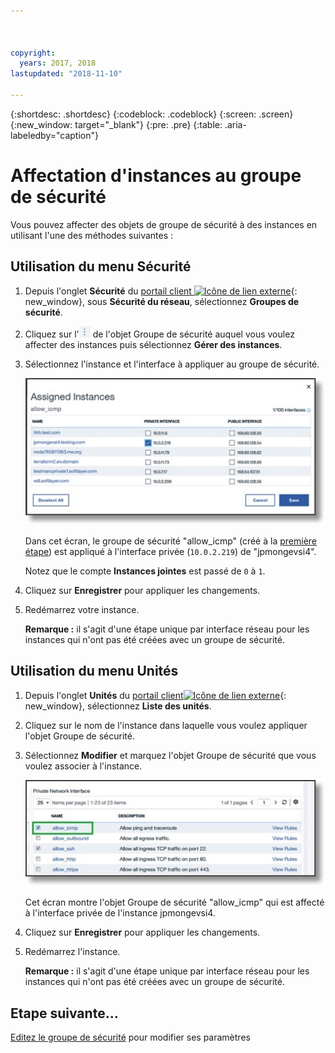 ```yaml
---



copyright:
  years: 2017, 2018
lastupdated: "2018-11-10"

---
```


{:shortdesc: .shortdesc}
{:codeblock: .codeblock}
{:screen: .screen}
{:new_window: target="_blank"}
{:pre: .pre}
{:table: .aria-labeledby="caption"}

# Affectation d'instances au groupe de sécurité
Vous pouvez affecter des objets de groupe de sécurité à des instances en utilisant l'une des méthodes suivantes :

## Utilisation du menu Sécurité

1. Depuis l'onglet **Sécurité** du [portail client ![Icône de lien externe](../../icons/launch-glyph.svg "Icône de lien externe")](https://control.softlayer.com/){: new_window}, sous **Sécurité du réseau**, sélectionnez **Groupes de sécurité**.
2. Cliquez sur l'![icône Plus](./images/more_icon.jpg) de l'objet Groupe de sécurité auquel vous voulez affecter des instances puis sélectionnez **Gérer des instances**.
3. Sélectionnez l'instance et l'interface à appliquer au groupe de sécurité.

	![Instances affectées](./images/security_assign.jpg)

	Dans cet écran, le groupe de sécurité "allow_icmp" (créé à la [première étape](csg_create.html)) est appliqué à l'interface privée (`10.0.2.219`) de "jpmongevsi4".

	Notez que le compte **Instances jointes** est passé de `0` à `1`.

4. Cliquez sur **Enregistrer** pour appliquer les changements.

5. Redémarrez votre instance.

	**Remarque :** il s'agit d'une étape unique par interface réseau pour les instances qui n'ont pas été créées avec un groupe de sécurité.

## Utilisation du menu Unités

1. Depuis l'onglet **Unités** du [portail client![Icône de lien externe](../../icons/launch-glyph.svg "Icône de lien externe")](https://control.softlayer.com/){: new_window}, sélectionnez **Liste des unités**.
2. Cliquez sur le nom de l'instance dans laquelle vous voulez appliquer l'objet Groupe de sécurité.
3. Sélectionnez **Modifier** et marquez l'objet Groupe de sécurité que vous voulez associer à l'instance.

	![Interface réseau privé](./images/device_assign.jpg)

	Cet écran montre l'objet Groupe de sécurité "allow_icmp" qui est affecté à l'interface privée de l'instance jpmongevsi4.
4. Cliquez sur **Enregistrer** pour appliquer les changements.

5. Redémarrez l'instance.

	**Remarque :** il s'agit d'une étape unique par interface réseau pour les instances qui n'ont pas été créées avec un groupe de sécurité.

## Etape suivante...
[Editez le groupe de sécurité](csg_edit.html) pour modifier ses paramètres  
